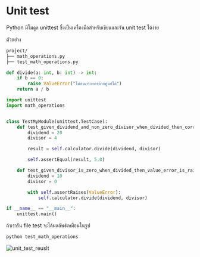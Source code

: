 # Unit test

Python มีโมดูล unittest ซึ่งเป็นเครื่องมือสำหรับเขียนและรัน unit test ได้ง่าย


ตัวอย่าง

```sh
project/
├── math_operations.py
├── test_math_operations.py
```

```py  title="math_operations.py" linenums="1"
def divide(a: int, b: int) -> int:
    if b == 0:
        raise ValueError("ไม่สามารถหารด้วยศูนย์ได้")
    return a / b
```

```py title="test_math_operations.py" linenums="1"
import unittest
import math_operations


class TestMyModule(unittest.TestCase):
    def test_given_dividend_and_non_zero_divisor_when_divided_then_correct_result_is_returned(self):
        dividend = 20
        divisor = 4

        result = self.calculator.divide(dividend, divisor)

        self.assertEqual(result, 5.0)

    def test_given_divisor_is_zero_when_divided_then_value_error_is_raised(self):
        dividend = 10
        divisor = 0

        with self.assertRaises(ValueError):
            self.calculator.divide(dividend, divisor)

if __name__ == "__main__":
    unittest.main()
```


ถ้าเรารัน file test  จะได้ผลลัพธ์เหมือนในรูป

```bash
python test_math_operations
```
![unit_test_reuslt](../images/unit_test_reuslt.png "unit_test_reuslt")
